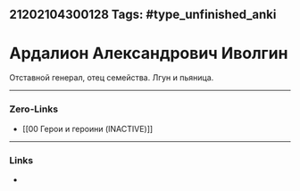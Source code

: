 21202104300128
Tags: #type_unfinished_anki
---
# Ардалион Александрович Иволгин

  Отставной генерал, отец семейства. Лгун и пьяница.

---
### Zero-Links
- [[00 Герои и героини (INACTIVE)]]
---
### Links
-